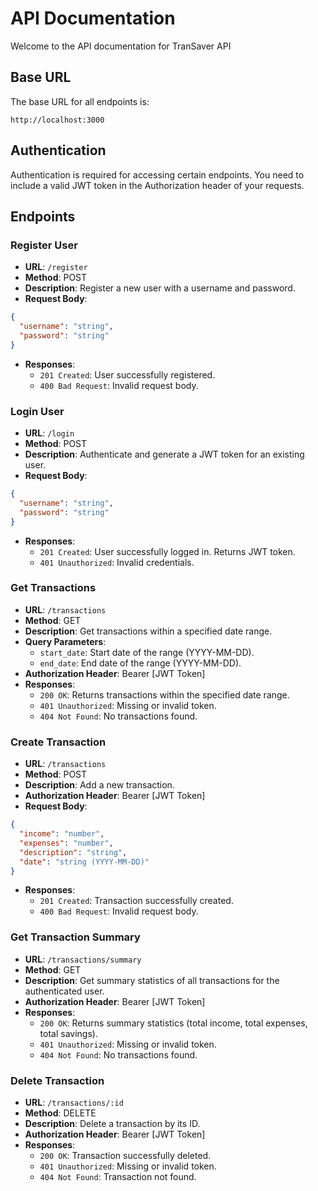 # API Documentation

Welcome to the API documentation for TranSaver API

## Base URL

The base URL for all endpoints is:

```
http://localhost:3000
```

## Authentication

Authentication is required for accessing certain endpoints. You need to include a valid JWT token in the Authorization header of your requests.

## Endpoints

### Register User

- **URL**: `/register`
- **Method**: POST
- **Description**: Register a new user with a username and password.
- **Request Body**:
```json
{
  "username": "string",
  "password": "string"
}
```
- **Responses**:
  - `201 Created`: User successfully registered.
  - `400 Bad Request`: Invalid request body.

### Login User

- **URL**: `/login`
- **Method**: POST
- **Description**: Authenticate and generate a JWT token for an existing user.
- **Request Body**:
```json
{
  "username": "string",
  "password": "string"
}
```
- **Responses**:
  - `201 Created`: User successfully logged in. Returns JWT token.
  - `401 Unauthorized`: Invalid credentials.

### Get Transactions

- **URL**: `/transactions`
- **Method**: GET
- **Description**: Get transactions within a specified date range.
- **Query Parameters**:
  - `start_date`: Start date of the range (YYYY-MM-DD).
  - `end_date`: End date of the range (YYYY-MM-DD).
- **Authorization Header**: Bearer [JWT Token]
- **Responses**:
  - `200 OK`: Returns transactions within the specified date range.
  - `401 Unauthorized`: Missing or invalid token.
  - `404 Not Found`: No transactions found.

### Create Transaction

- **URL**: `/transactions`
- **Method**: POST
- **Description**: Add a new transaction.
- **Authorization Header**: Bearer [JWT Token]
- **Request Body**:
```json
{
  "income": "number",
  "expenses": "number",
  "description": "string",
  "date": "string (YYYY-MM-DD)"
}
```
- **Responses**:
  - `201 Created`: Transaction successfully created.
  - `400 Bad Request`: Invalid request body.

### Get Transaction Summary

- **URL**: `/transactions/summary`
- **Method**: GET
- **Description**: Get summary statistics of all transactions for the authenticated user.
- **Authorization Header**: Bearer [JWT Token]
- **Responses**:
  - `200 OK`: Returns summary statistics (total income, total expenses, total savings).
  - `401 Unauthorized`: Missing or invalid token.
  - `404 Not Found`: No transactions found.

### Delete Transaction

- **URL**: `/transactions/:id`
- **Method**: DELETE
- **Description**: Delete a transaction by its ID.
- **Authorization Header**: Bearer [JWT Token]
- **Responses**:
  - `200 OK`: Transaction successfully deleted.
  - `401 Unauthorized`: Missing or invalid token.
  - `404 Not Found`: Transaction not found.
